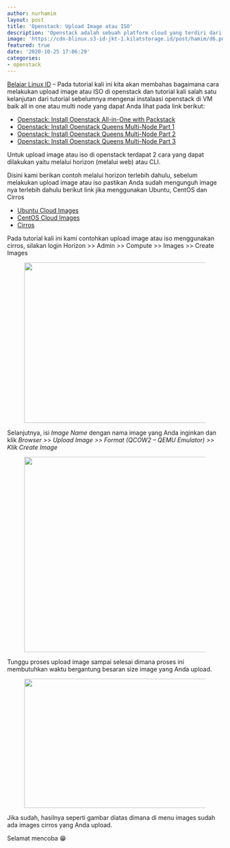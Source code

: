 ```yaml
---
author: nurhamim
layout: post
title: 'Openstack: Upload Image atau ISO'
description: 'Openstack adalah sebuah platform cloud yang terdiri dari software open source untuk menjalankan Cloud IaaS (Infrastructure as a Service), baik untuk private ataupun public Cloud'
image: 'https://cdn-blinux.s3-id-jkt-1.kilatstorage.id/post/hamim/d6.png'
featured: true
date: '2020-10-25 17:06:29'
categories:
- openstack
---
```


[Belajar Linux ID](/) – Pada tutorial kali ini kita akan membahas bagaimana cara melakukan upload image atau ISO di openstack dan tutorial kali salah satu kelanjutan dari tutorial sebelumnya mengenai instalaasi openstack di VM baik all in one atau multi node yang dapat Anda lihat pada link berikut:

- [Openstack: Install Openstack All-in-One with Packstack](/openstack-02-install-openstack-all-in-one-with-packstack/)
- [Openstack: Install Openstack Queens Multi-Node Part 1](/openstack-install-openstack-queens-multi-node-part-1/)
- [Openstack: Install Openstack Queens Multi-Node Part 2](/openstack-install-openstack-queens-multi-node-part-2/)
- [Openstack: Install Openstack Queens Multi-Node Part 3](/openstack-install-openstack-queens-multi-node-part-3/)

Untuk upload image atau iso di openstack terdapat 2 cara yang dapat dilakukan yaitu melalui horizon (melalui web) atau CLI.

Disini kami berikan contoh melalui horizon terlebih dahulu, sebelum melakukan upload image atau iso pastikan Anda sudah mengunguh image nya terlebih dahulu berikut link jika menggunakan Ubuntu, CentOS dan Cirros

- [Ubuntu Cloud Images](https://cloud-images.ubuntu.com/)
- [CentOS Cloud Images](https://cloud.centos.org/centos/)
- [Cirros](https://download.cirros-cloud.net/)

Pada tutorial kali ini kami contohkan upload image atau iso menggunakan cirros, silakan login Horizon \>\> Admin \>\> Compute \>\> Images \>\> Create Images

<figure class="wp-block-image size-large"><img loading="lazy" width="1024" height="374" src="/content/images/wordpress/2020/10/1-2-1024x374.png" alt="" class="wp-image-696" srcset="/content/images/wordpress/2020/10/1-2-1024x374.png 1024w, /content/images/wordpress/2020/10/1-2-300x109.png 300w, /content/images/wordpress/2020/10/1-2-768x280.png 768w, /content/images/wordpress/2020/10/1-2.png 1357w" sizes="(max-width: 1024px) 100vw, 1024px"></figure>

Selanjutnya, isi _Image Name_ dengan nama image yang Anda inginkan dan klik _Browser_ \>\> _Upload Image_ _\>\> Format (QCOW2 – QEMU Emulator)_ _\>\> Klik Create Image_

<figure class="wp-block-image size-large"><img loading="lazy" width="959" height="455" src="/content/images/wordpress/2020/10/2-3.png" alt="" class="wp-image-697" srcset="/content/images/wordpress/2020/10/2-3.png 959w, /content/images/wordpress/2020/10/2-3-300x142.png 300w, /content/images/wordpress/2020/10/2-3-768x364.png 768w" sizes="(max-width: 959px) 100vw, 959px"></figure>

Tunggu proses upload image sampai selesai dimana proses ini membutuhkan waktu bergantung besaran size image yang Anda upload.

<figure class="wp-block-image size-large"><img loading="lazy" width="1024" height="301" src="/content/images/wordpress/2020/10/3-1-1024x301.png" alt="" class="wp-image-698" srcset="/content/images/wordpress/2020/10/3-1-1024x301.png 1024w, /content/images/wordpress/2020/10/3-1-300x88.png 300w, /content/images/wordpress/2020/10/3-1-768x226.png 768w, /content/images/wordpress/2020/10/3-1.png 1361w" sizes="(max-width: 1024px) 100vw, 1024px"></figure>

Jika sudah, hasilnya seperti gambar diatas dimana di menu images sudah ada images cirros yang Anda upload.

Selamat mencoba 😁